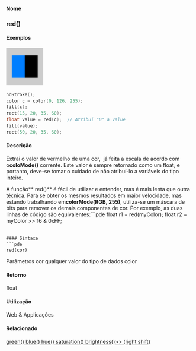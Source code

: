 
#### Nome
### red()

#### Exemplos
<img border="0" height="100" src="media/red_.gif" width="100"/>

```pde
noStroke(); 
color c = color(0, 126, 255); 
fill(c); 
rect(15, 20, 35, 60); 
float value = red(c);  // Atribui "0" a value
fill(value); 
rect(50, 20, 35, 60); 

```

#### Descrição
Extrai o valor de vermelho de uma cor,  já feita a escala de acordo com o**coloMode()**
corrente. Este valor é sempre retornado como um float, e
portanto, deve-se tomar o cuidado de não atribuí-lo a
variáveis do tipo inteiro.



A função** red()**
é fácil de utilizar e entender, mas é mais lenta que outra técnica.
Para se obter os mesmos resultados em maior velocidade, mas estando
trabalhando em**colorMode(RGB, 255)**, utiliza-se
um máscara de bits para remover os demais componentes de cor.
Por exemplo, as duas linhas de código são equivalentes:```pde
float r1 = red(myColor);
float r2 = myColor >> 16 & 0xFF;
```

#### Sintaxe
```pde
red(cor)

```
Parâmetros
cor
qualquer valor do tipo de dados color

#### Retorno

	
float

#### Utilização

	
Web & Applicações

#### Relacionado
[green() ](green_)[blue() ](blue_)[hue() ](hue_)[saturation() ](saturation_)[brightness()](brightness_)[>> (right shift)](rightshift)
